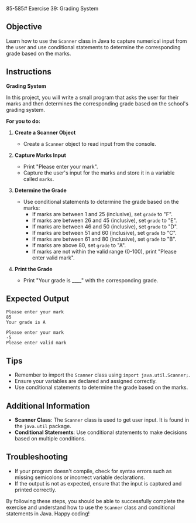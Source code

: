 85-585# Exercise 39: Grading System

## Objective
Learn how to use the `Scanner` class in Java to capture numerical input from the user and use conditional statements to determine the corresponding grade based on the marks.

## Instructions

**Grading System**

In this project, you will write a small program that asks the user for their marks and then determines the corresponding grade based on the school's grading system.

**For you to do:**

1. **Create a Scanner Object**
    - Create a `Scanner` object to read input from the console.

2. **Capture Marks Input**
    - Print "Please enter your mark".
    - Capture the user's input for the marks and store it in a variable called `marks`.

3. **Determine the Grade**
    - Use conditional statements to determine the grade based on the marks:
        - If marks are between 1 and 25 (inclusive), set `grade` to "F".
        - If marks are between 26 and 45 (inclusive), set `grade` to "E".
        - If marks are between 46 and 50 (inclusive), set `grade` to "D".
        - If marks are between 51 and 60 (inclusive), set `grade` to "C".
        - If marks are between 61 and 80 (inclusive), set `grade` to "B".
        - If marks are above 80, set `grade` to "A".
        - If marks are not within the valid range (0-100), print "Please enter valid mark".

4. **Print the Grade**
    - Print "Your grade is ____" with the corresponding grade.

## Expected Output
```
Please enter your mark
85
Your grade is A
```

```
Please enter your mark
-5
Please enter valid mark
```

## Tips
- Remember to import the `Scanner` class using `import java.util.Scanner;`.
- Ensure your variables are declared and assigned correctly.
- Use conditional statements to determine the grade based on the marks.

## Additional Information
- **Scanner Class**: The `Scanner` class is used to get user input. It is found in the `java.util` package.
- **Conditional Statements**: Use conditional statements to make decisions based on multiple conditions.

## Troubleshooting
- If your program doesn't compile, check for syntax errors such as missing semicolons or incorrect variable declarations.
- If the output is not as expected, ensure that the input is captured and printed correctly.

By following these steps, you should be able to successfully complete the exercise and understand how to use the `Scanner` class and conditional statements in Java. Happy coding!
